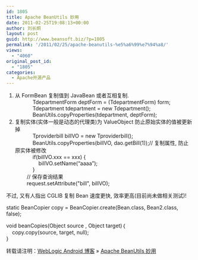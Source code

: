 ```yaml
---
id: 1805
title: Apache BeanUtils 妙用
date: 2011-02-25T19:08:13+00:00
author: 刘长炯
layout: post
guid: http://www.beansoft.biz/?p=1805
permalink: '/2011/02/25/apache-beanutils-%e5%a6%99%e7%94%a8/'
views:
  - "4060"
original_post_id:
  - "1805"
categories:
  - Apache开源产品
---
```

1) 从 FormBean 复制值到 JavaBean 或者互相复制.   
&#160;&#160;&#160;&#160;&#160;&#160;&#160;&#160;&#160;&#160;&#160; TdepartmentForm deptForm = (TdepartmentForm) form;   
&#160;&#160;&#160;&#160;&#160;&#160;&#160;&#160;&#160;&#160;&#160; Tdepartment tdepartment = new Tdepartment();   
&#160;&#160;&#160;&#160;&#160;&#160;&#160;&#160;&#160;&#160;&#160; BeanUtils.copyProperties(tdepartment, deptForm);   
2) 复制实体(实体一般是动态的代理类)为 ValueObject 防止原始实体的值被更新掉   
&#160;&#160;&#160;&#160;&#160;&#160;&#160;&#160;&#160;&#160;&#160; Tproviderbill billVO = new Tproviderbill();   
&#160;&#160;&#160;&#160;&#160;&#160;&#160;&#160;&#160;&#160;&#160; BeanUtils.copyProperties(billVO, dao.getBill(1));// 复制属性, 防止原实体被修改   
&#160;&#160;&#160;&#160;&#160;&#160;&#160;&#160;&#160;&#160;&#160; if(billVO.xxx == xxx) {   
&#160;&#160;&#160;&#160;&#160;&#160;&#160;&#160;&#160;&#160;&#160;&#160;&#160;&#160;&#160; billVO.setName(“aaaa”);   
&#160;&#160;&#160;&#160;&#160;&#160;&#160;&#160;&#160;&#160;&#160; }   
&#160;&#160;&#160;&#160;&#160;&#160;&#160; // 保存查询结果   
&#160;&#160;&#160;&#160;&#160;&#160;&#160; request.setAttribute("bill", billVO); 

不过, 又有人指出 CGLIB 复制 Bean 速度更快, 效率更高(目前尚未做相关测试)! 

static BeanCopier copy = BeanCopier.create(Bean.class, Bean2.class, false); 

void beanCopies(Object source , Object target)｛   
&#160;&#160;&#160; copy.copy(source, target, null);   
}

转载请注明：[WebLogic Android 博客](http://www.beansoft.biz) &raquo; [Apache BeanUtils 妙用](http://www.beansoft.biz/2011/02/25/apache-beanutils-%e5%a6%99%e7%94%a8/)
